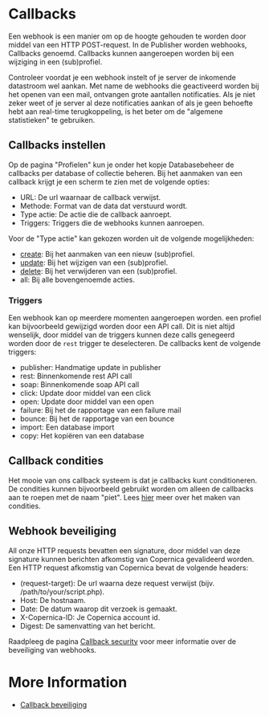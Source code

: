 # Callbacks
Een webhook is een manier om op de hoogte gehouden te worden door middel van een HTTP POST-request. In de Publisher worden webhooks, Callbacks genoemd. Callbacks kunnen aangeroepen worden bij een wijziging in een (sub)profiel.

Controleer voordat je een webhook instelt of je server de inkomende datastroom wel aankan. Met name de webhooks die geactiveerd worden bij het openen van een mail, ontvangen grote aantallen notificaties. Als je niet zeker weet of je server al deze notificaties aankan of als je geen behoefte hebt aan real-time terugkoppeling, is het beter om de "algemene statistieken" te gebruiken.

## Callbacks instellen
Op de pagina "Profielen" kun je onder het kopje Databasebeheer de callbacks per database of collectie beheren. Bij het aanmaken van een callback krijgt je een scherm te zien met de volgende opties:
*   URL:              De url waarnaar de callback verwijst.
*   Methode:          Format van de data dat verstuurd wordt.
*   Type actie:       De actie die de callback aanroept.
*   Triggers:         Triggers die de webhooks kunnen aanroepen.

Voor de "Type actie" kan gekozen worden uit de volgende mogelijkheden:
*   [create](./callbacks-variables):      Bij het aanmaken van een nieuw (sub)profiel.
*   [update](./callbacks-variables):      Bij het wijzigen van een (sub)profiel.
*   [delete](./callbacks-variables):      Bij het verwijderen van een (sub)profiel.
*   all:                                  Bij alle bovengenoemde acties.

### Triggers
Een webhook kan op meerdere momenten aangeroepen worden. een profiel kan bijvoorbeeld gewijzigd worden door een API call. Dit is niet altijd wenselijk, door middel van de triggers kunnen deze calls genegeerd worden door de `rest` trigger te deselecteren. De callbacks kent de volgende triggers:
*  publisher:    Handmatige update in publisher
*  rest:         Binnenkomende rest API call
*  soap:         Binnenkomende soap API call
*  click:        Update door middel van een click
*  open:         Update door middel van een open
*  failure:      Bij het de rapportage van een failure mail
*  bounce:       Bij het de rapportage van een bounce
*  import:       Een database import
*  copy:         Het kopiëren van een database

## Callback condities
Het mooie van ons callback systeem is dat je callbacks kunt conditioneren. De condities kunnen bijvoorbeeld gebruikt worden om alleen de callbacks aan te roepen met de naam "piet". Lees [hier](./selections-conditions-partcondition) meer over het maken van condities.

## Webhook beveiliging
All onze HTTP requests bevatten een signature, door middel van deze signature kunnen berichten afkomstig van Copernica gevalideerd worden. Een HTTP request afkomstig van Copernica bevat de volgende headers: 
*   (request-target):     De url waarna deze request verwijst (bijv. /path/to/your/script.php).
*   Host:                 De hostnaam.
*   Date:                 De datum waarop dit verzoek is gemaakt.
*   X-Copernica-ID:       Je Copernica account id.
*   Digest:               De samenvatting van het bericht.

Raadpleeg de pagina [Callback security](./callbacks-security) voor meer informatie over de beveiliging van webhooks.

# More Information
*   [Callback beveiliging](./callbacks-security)
